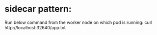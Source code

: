 # sidecar pattern:

Run below command from the worker node on which pod is running:
curl http://localhost:32640/app.txt

